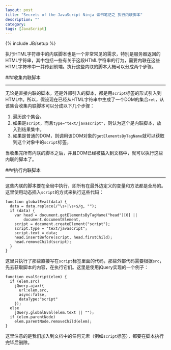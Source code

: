 ```yaml
---
layout: post
title: "Secrets of the JavaScript Ninja 读书笔记之 执行内联脚本"
description: ""
category: 
tags: [JavaScript]
---
```

{% include JB/setup %}

执行HTML字符串中的内联脚本也是一个非常常见的需求，特别是服务器返回的HTML字符串，其中包括一些有关于这段HTML字符串的行为，需要内联在这些HTML字符串中一并传到前端。执行这些内联的脚本大概可以分成两个步骤。

###收集内联脚本
____

无论是直接内联的脚本，还是外部引入的脚本，都是用`script`标签的形式引入到HTML中。所以，假设现在已经从HTML字符串中生成了一个DOM的集合`ret`，从该集合收集内联脚本可以分成以下几个步骤：

1. 遍历这个集合。
2. 如果是`script`，而且`type="text/javascript"`，则认为这个是内联脚本，放入到结果集中。
3. 如果是普通的DOM，则调用该DOM对象的`getElementsByTagName`就可以获取到这个对象中的`script`标签。

当收集完所有内联的脚本之后，并且DOM已经被插入到文档中，就可以执行这些内联的脚本了。

###执行内联脚本
____

这些内联的脚本要在全局中执行，即所有在最外边定义的变量和方法都是全局的。这里使用动态插入`script`的方式来执行这些代码：

    function globalEval(data) {
      data = data.replace(/^\s+|\s+$/g, "");
      if (data) {
        var head = document.getElementsByTagName("head")[0] ||
            document.documentElement,
        script = document.createElement("script");
        script.type = "text/javascript";
        script.text = data;
        head.insertBefore(script, head.firstChild);
        head.removeChild(script);
      }
    }

这里只执行了那些直接写在`script`标签里面的代码，那些外部代码需要根据`src`，先去获取脚本的内容，在执行它们。这里是使用jQuery实现的一个例子：

    function evalScript(elem) {
      if (elem.src)
        jQuery.ajax({
          url:elem.src,
          async:false,
          dataType:"script"
        });
      else
        jQuery.globalEval(elem.text || "");
      if (elem.parentNode)
        elem.parentNode.removeChild(elem);
    }

这里注意的是我们加入到文档中的任何元素（例如`script`标签），都要在脚本执行完毕后删除。
